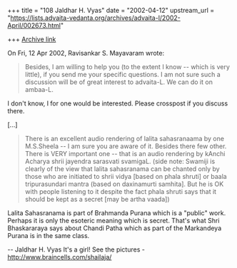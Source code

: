 +++
title = "108 Jaldhar H. Vyas"
date = "2002-04-12"
upstream_url = "https://lists.advaita-vedanta.org/archives/advaita-l/2002-April/002673.html"

+++
[Archive link](https://lists.advaita-vedanta.org/archives/advaita-l/2002-April/002673.html)

On Fri, 12 Apr 2002, Ravisankar S. Mayavaram wrote:

> Besides, I am willing to help you (to the extent I know -- which is
> very little), if you send me your specific questions. I am not sure
> such a discussion will be of great interest to advaita-L. We can do it
> on ambaa-L.


I don't know, I for one would be interested.  Please crosspost if you
discuss there.

[...]

>
> There is an excellent audio rendering of lalita sahasranaama by one
> M.S.Sheela -- I am sure you are aware of it. Besides there few other.
> There is VERY important one -- that is an audio rendering by kAnchi
> Acharya shrii jayendra sarasvati svamigaL. (side note: Swamiji is
> clearly of the view that lalita sahasranama can be chanted only by
> those who are initiated to shrii vidya [based on phala shruti] or baala
> tripurasundari mantra (based on daxinamurti samhita]. But he is OK with
> people listening to it despite the fact phala shruti says that it
> should be kept as a secret [may be artha vaada])
>

Lalita Sahasranama is part of Brahmanda Purana which is a "public" work.
Perhaps it is only the esoteric meaning which is secret.  That's what Shri
Bhaskararaya  says about Chandi Patha which as part of the Markandeya
Purana is in the same class.

--
Jaldhar H. Vyas <jaldhar at braincells.com>
It's a girl! See the pictures - http://www.braincells.com/shailaja/

